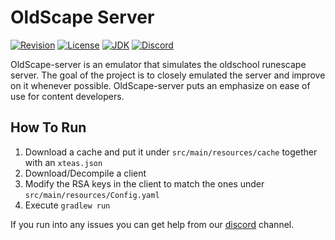 # OldScape Server
[![Revision](https://img.shields.io/badge/revision-189-blueviolet)](https://oldschool.runescape.wiki/w/Update:Chambers_of_Xeric_Improvements)
[![License](https://img.shields.io/github/license/guthix/OldScape-Server)](https://github.com/guthix/OldScape-Server/blob/master/LICENSE)
[![JDK](https://img.shields.io/badge/JDK-11%2B-blue)](https://openjdk.java.net/projects/jdk/11/)
[![Discord](https://img.shields.io/discord/538667877180637184?color=%237289da&logo=discord)](https://discord.gg/AFyGxNp)


OldScape-server is an emulator that simulates the oldschool runescape server. The goal of the project is to closely 
emulated the server and improve on it whenever possible. OldScape-server puts an emphasize on ease of use for content
developers.

## How To Run
1. Download a cache and put it under `src/main/resources/cache` together with an `xteas.json`
2. Download/Decompile a client
3. Modify the RSA keys in the client to match the ones under `src/main/resources/Config.yaml`
4. Execute `gradlew run`

If you run into any issues you can get help from our [discord](https://discord.gg/AFyGxNp) channel.